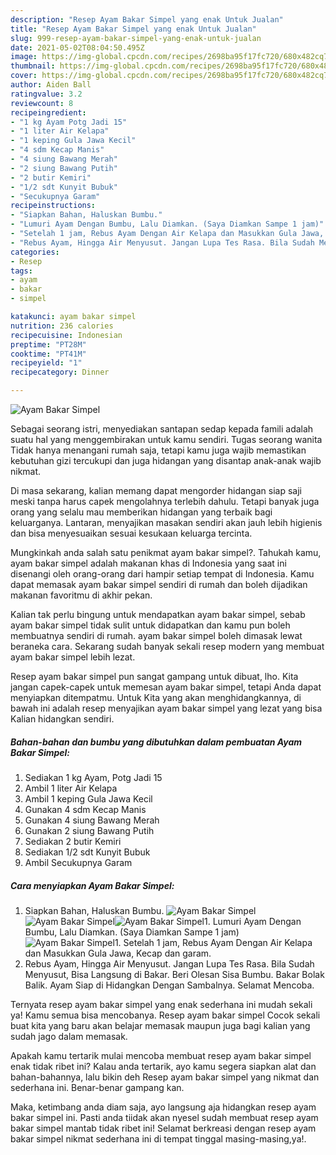 ```yaml
---
description: "Resep Ayam Bakar Simpel yang enak Untuk Jualan"
title: "Resep Ayam Bakar Simpel yang enak Untuk Jualan"
slug: 999-resep-ayam-bakar-simpel-yang-enak-untuk-jualan
date: 2021-05-02T08:04:50.495Z
image: https://img-global.cpcdn.com/recipes/2698ba95f17fc720/680x482cq70/ayam-bakar-simpel-foto-resep-utama.jpg
thumbnail: https://img-global.cpcdn.com/recipes/2698ba95f17fc720/680x482cq70/ayam-bakar-simpel-foto-resep-utama.jpg
cover: https://img-global.cpcdn.com/recipes/2698ba95f17fc720/680x482cq70/ayam-bakar-simpel-foto-resep-utama.jpg
author: Aiden Ball
ratingvalue: 3.2
reviewcount: 8
recipeingredient:
- "1 kg Ayam Potg Jadi 15"
- "1 liter Air Kelapa"
- "1 keping Gula Jawa Kecil"
- "4 sdm Kecap Manis"
- "4 siung Bawang Merah"
- "2 siung Bawang Putih"
- "2 butir Kemiri"
- "1/2 sdt Kunyit Bubuk"
- "Secukupnya Garam"
recipeinstructions:
- "Siapkan Bahan, Haluskan Bumbu."
- "Lumuri Ayam Dengan Bumbu, Lalu Diamkan. (Saya Diamkan Sampe 1 jam)"
- "Setelah 1 jam, Rebus Ayam Dengan Air Kelapa dan Masukkan Gula Jawa, Kecap dan garam."
- "Rebus Ayam, Hingga Air Menyusut. Jangan Lupa Tes Rasa. Bila Sudah Menyusut, Bisa Langsung di Bakar. Beri Olesan Sisa Bumbu. Bakar Bolak Balik. Ayam Siap di Hidangkan Dengan Sambalnya. Selamat Mencoba."
categories:
- Resep
tags:
- ayam
- bakar
- simpel

katakunci: ayam bakar simpel 
nutrition: 236 calories
recipecuisine: Indonesian
preptime: "PT28M"
cooktime: "PT41M"
recipeyield: "1"
recipecategory: Dinner

---
```



![Ayam Bakar Simpel](https://img-global.cpcdn.com/recipes/2698ba95f17fc720/680x482cq70/ayam-bakar-simpel-foto-resep-utama.jpg)

Sebagai seorang istri, menyediakan santapan sedap kepada famili adalah suatu hal yang menggembirakan untuk kamu sendiri. Tugas seorang  wanita Tidak hanya menangani rumah saja, tetapi kamu juga wajib memastikan kebutuhan gizi tercukupi dan juga hidangan yang disantap anak-anak wajib nikmat.

Di masa  sekarang, kalian memang dapat mengorder hidangan siap saji meski tanpa harus capek mengolahnya terlebih dahulu. Tetapi banyak juga orang yang selalu mau memberikan hidangan yang terbaik bagi keluarganya. Lantaran, menyajikan masakan sendiri akan jauh lebih higienis dan bisa menyesuaikan sesuai kesukaan keluarga tercinta. 



Mungkinkah anda salah satu penikmat ayam bakar simpel?. Tahukah kamu, ayam bakar simpel adalah makanan khas di Indonesia yang saat ini disenangi oleh orang-orang dari hampir setiap tempat di Indonesia. Kamu dapat memasak ayam bakar simpel sendiri di rumah dan boleh dijadikan makanan favoritmu di akhir pekan.

Kalian tak perlu bingung untuk mendapatkan ayam bakar simpel, sebab ayam bakar simpel tidak sulit untuk didapatkan dan kamu pun boleh membuatnya sendiri di rumah. ayam bakar simpel boleh dimasak lewat beraneka cara. Sekarang sudah banyak sekali resep modern yang membuat ayam bakar simpel lebih lezat.

Resep ayam bakar simpel pun sangat gampang untuk dibuat, lho. Kita jangan capek-capek untuk memesan ayam bakar simpel, tetapi Anda dapat menyiapkan ditempatmu. Untuk Kita yang akan menghidangkannya, di bawah ini adalah resep menyajikan ayam bakar simpel yang lezat yang bisa Kalian hidangkan sendiri.

<!--inarticleads1-->

##### Bahan-bahan dan bumbu yang dibutuhkan dalam pembuatan Ayam Bakar Simpel:

1. Sediakan 1 kg Ayam, Potg Jadi 15
1. Ambil 1 liter Air Kelapa
1. Ambil 1 keping Gula Jawa Kecil
1. Gunakan 4 sdm Kecap Manis
1. Gunakan 4 siung Bawang Merah
1. Gunakan 2 siung Bawang Putih
1. Sediakan 2 butir Kemiri
1. Sediakan 1/2 sdt Kunyit Bubuk
1. Ambil Secukupnya Garam




<!--inarticleads2-->

##### Cara menyiapkan Ayam Bakar Simpel:

1. Siapkan Bahan, Haluskan Bumbu.
<img src="https://img-global.cpcdn.com/steps/dc171da01221a6fb/160x128cq70/ayam-bakar-simpel-langkah-memasak-1-foto.jpg" alt="Ayam Bakar Simpel"><img src="https://img-global.cpcdn.com/steps/535969b74502f0e9/160x128cq70/ayam-bakar-simpel-langkah-memasak-1-foto.jpg" alt="Ayam Bakar Simpel"><img src="https://img-global.cpcdn.com/steps/287f20813054475d/160x128cq70/ayam-bakar-simpel-langkah-memasak-1-foto.jpg" alt="Ayam Bakar Simpel">1. Lumuri Ayam Dengan Bumbu, Lalu Diamkan. (Saya Diamkan Sampe 1 jam)
<img src="https://img-global.cpcdn.com/steps/90274308d5721067/160x128cq70/ayam-bakar-simpel-langkah-memasak-2-foto.jpg" alt="Ayam Bakar Simpel">1. Setelah 1 jam, Rebus Ayam Dengan Air Kelapa dan Masukkan Gula Jawa, Kecap dan garam.
1. Rebus Ayam, Hingga Air Menyusut. Jangan Lupa Tes Rasa. Bila Sudah Menyusut, Bisa Langsung di Bakar. Beri Olesan Sisa Bumbu. Bakar Bolak Balik. Ayam Siap di Hidangkan Dengan Sambalnya. Selamat Mencoba.




Ternyata resep ayam bakar simpel yang enak sederhana ini mudah sekali ya! Kamu semua bisa mencobanya. Resep ayam bakar simpel Cocok sekali buat kita yang baru akan belajar memasak maupun juga bagi kalian yang sudah jago dalam memasak.

Apakah kamu tertarik mulai mencoba membuat resep ayam bakar simpel enak tidak ribet ini? Kalau anda tertarik, ayo kamu segera siapkan alat dan bahan-bahannya, lalu bikin deh Resep ayam bakar simpel yang nikmat dan sederhana ini. Benar-benar gampang kan. 

Maka, ketimbang anda diam saja, ayo langsung aja hidangkan resep ayam bakar simpel ini. Pasti anda tiidak akan nyesel sudah membuat resep ayam bakar simpel mantab tidak ribet ini! Selamat berkreasi dengan resep ayam bakar simpel nikmat sederhana ini di tempat tinggal masing-masing,ya!.

